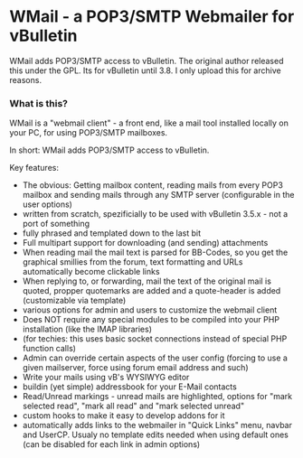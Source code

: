 # WMail - a POP3/SMTP Webmailer for vBulletin
WMail adds POP3/SMTP access to vBulletin. The original author released this under the GPL. Its for vBulletin until 3.8. I only upload this for archive reasons.


### What is this?
WMail is a "webmail client" - a front end, like a mail tool installed locally on your PC, for using POP3/SMTP mailboxes.

In short:
WMail adds POP3/SMTP access to vBulletin.

Key features:

 * The obvious: Getting mailbox content, reading mails from every POP3 mailbox and sending mails through any SMTP server (configurable in the user options)
 * written from scratch, spezificially to be used with vBulletin 3.5.x - not a port of something
 * fully phrased and templated down to the last bit
 * Full multipart support for downloading (and sending) attachments
 * When reading mail the mail text is parsed for BB-Codes, so you get the graphical smillies from the forum, text formatting and URLs automatically become clickable links
 * When replying to, or forwarding, mail the text of the original mail is quoted, propper quotemarks are added and a quote-header is added (customizable via template)
 * various options for admin and users to customize the webmail client
 * Does NOT require any special modules to be compiled into your PHP installation (like the IMAP libraries)
 * (for techies: this uses basic socket connections instead of special PHP function calls)
 * Admin can override certain aspects of the user config (forcing to use a given mailserver, force using forum email address and such)
 * Write your mails using vB's WYSIWYG editor
 * buildin (yet simple) addressbook for your E-Mail contacts
 * Read/Unread markings - unread mails are highlighted, options for "mark selected read", "mark all read" and "mark selected unread"
 * custom hooks to make it easy to develop addons for it
 * automatically adds links to the webmailer in "Quick Links" menu, navbar and UserCP. Usualy no template edits needed when using default ones (can be disabled for each link in admin options)
